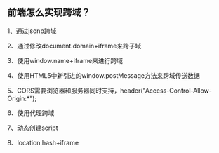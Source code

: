 ## 前端怎么实现跨域？
1、通过jsonp跨域


2、通过修改document.domain+iframe来跨子域


3、使用window.name+iframe来进行跨域


4、使用HTML5中新引进的window.postMessage方法来跨域传送数据


5、CORS需要浏览器和服务器同时支持，header("Access-Control-Allow-Origin:*");


6、使用代理跨域


7、动态创建script


8、location.hash+iframe